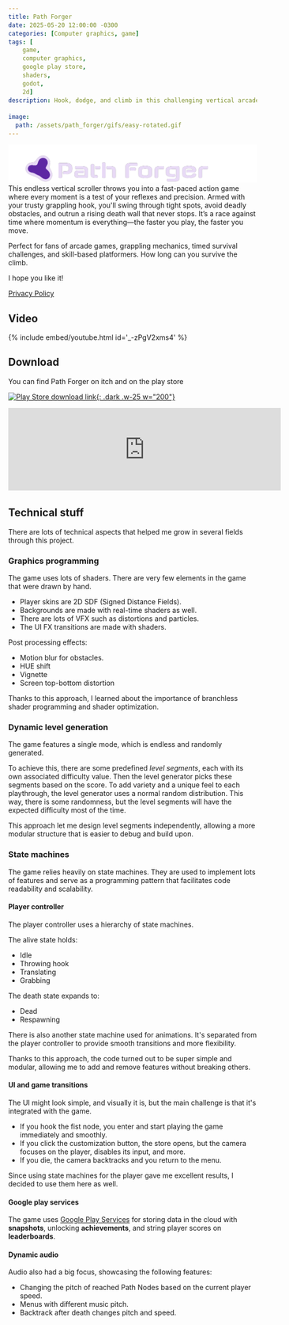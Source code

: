 ```yaml
---
title: Path Forger
date: 2025-05-20 12:00:00 -0300
categories: [Computer graphics, game]
tags: [
    game, 
    computer graphics, 
    google play store,
    shaders,
    godot,
    2d]     
description: Hook, dodge, and climb in this challenging vertical arcade platformer.

image:
  path: /assets/path_forger/gifs/easy-rotated.gif
---
```


![##Path Forger](assets/path_forger/imgs/itch_banner.png)
This endless vertical scroller throws you into a fast-paced action game where every moment is a test of your reflexes and precision. Armed with your trusty grappling hook, you'll swing through tight spots, avoid deadly obstacles, and outrun a rising death wall that never stops. It’s a race against time where momentum is everything—the faster you play, the faster you move.

Perfect for fans of arcade games, grappling mechanics, timed survival challenges, and skill-based platformers. How long can you survive the climb.

I hope you like it!

[Privacy Policy](/path-forger/privacy-policy/)

## Video
{% include embed/youtube.html id='_-zPgV2xms4' %}

## Download

You can find Path Forger on itch and on the play store

[![Play Store download link](https://play.google.com/intl/en_us/badges/static/images/badges/en_badge_web_generic.png){: .dark .w-25 w="200"}](https://play.google.com/store/apps/details?id=com.pathforger.pathforger)

<iframe frameborder="0" src="https://itch.io/embed/2640506?bg_color=150925&amp;fg_color=e8daf6&amp;link_color=40ff89&amp;border_color=443854" width="552" height="167"><a href="https://franco-yudica.itch.io/path-forger">Path Forger by Franco Yudica</a></iframe>


## Technical stuff

There are lots of technical aspects that helped me grow in several fields through this project.

### Graphics programming

The game uses lots of shaders. There are very few elements in the game that were drawn by hand.

- Player skins are 2D SDF (Signed Distance Fields).
- Backgrounds are made with real-time shaders as well.
- There are lots of VFX such as distortions and particles.
- The UI FX transitions are made with shaders.

Post processing effects:
- Motion blur for obstacles.
- HUE shift
- Vignette
- Screen top-bottom distortion

Thanks to this approach, I learned about the importance of branchless shader programming and shader optimization.

### Dynamic level generation

The game features a single mode, which is endless and randomly generated.

To achieve this, there are some predefined *level segments*, each with its own associated difficulty value. Then the level generator picks these segments based on the score. To add variety and a unique feel to each playthrough, the level generator uses a normal random distribution. This way, there is some randomness, but the level segments will have the expected difficulty most of the time.

This approach let me design level segments independently, allowing a more modular structure that is easier to debug and build upon.

### State machines

The game relies heavily on state machines. They are used to implement lots of features and serve as a programming pattern that facilitates code readability and scalability.

#### Player controller

The player controller uses a hierarchy of state machines.

The alive state holds:
- Idle
- Throwing hook
- Translating
- Grabbing

The death state expands to:
- Dead
- Respawning

There is also another state machine used for animations. It's separated from the player controller to provide smooth transitions and more flexibility.

Thanks to this approach, the code turned out to be super simple and modular, allowing me to add and remove features without breaking others.

#### UI and game transitions

The UI might look simple, and visually it is, but the main challenge is that it's integrated with the game.

- If you hook the fist node, you enter and start playing the game immediately and smoothly.
- If you click the customization button, the store opens, but the camera focuses on the player, disables its input, and more.
- If you die, the camera backtracks and you return to the menu.

Since using state machines for the player gave me excellent results, I decided to use them here as well.

#### Google play services

The game uses [Google Play Services](https://developer.android.com/distribute/play-services) for storing data in the cloud with **snapshots**, unlocking **achievements**, and string player scores on **leaderboards**.

#### Dynamic audio

Audio also had a big focus, showcasing the following features:
- Changing the pitch of reached Path Nodes based on the current player speed.
- Menus with different music pitch.
- Backtrack after death changes pitch and speed.
